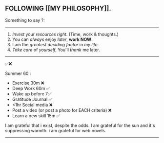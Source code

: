 ## FOLLOWING [[MY PHILOSOPHY]]. 

Something to say ?:

---

1. *Invest* your *resources right*. (Time, work & thoughts.)
2. You can *always* enjoy *later*, **work NOW**. 
3. I am the *greatest deciding factor* in *my life.*
4. *Take care* of *yourself*, You'll *thank* me later. 
   
---

✅❌

Summer 60 : 

- Exercise 30m ❌
- Deep Work 60m ✅
- Wake up before 7✅
- Gratitude Journal ✅
- <1hr Social media ❌
- Post a video (or post a photo for EACH criteria) ❌
- Learn a new skill 15m ✅

I am grateful that i exist, despite the odds.
I am grateful for the sun and it's suppressing warmth.
i am grateful for web novels. 



---










 